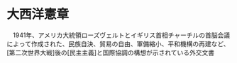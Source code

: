 # 大西洋憲章
　1941年、アメリカ大統領ローズヴェルトとイギリス首相チャーチルの首脳会議によって作成された、民族自決、貿易の自由、軍備縮小、平和機構の再建など、[第二次世界大戦]後の[民主主義]と国際協調の構想が示されている外交文書

